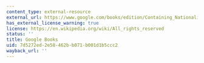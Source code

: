 ```yaml
---
content_type: external-resource
external_url: https://www.google.com/books/edition/Containing_Nationalism/cbmPj-y8S4gC?hl=en&gbpv=1
has_external_license_warning: true
license: https://en.wikipedia.org/wiki/All_rights_reserved
status: ''
title: Google Books
uid: 7d5272ed-2e58-462b-b071-b001d1b5ccc2
wayback_url: ''
---
```

